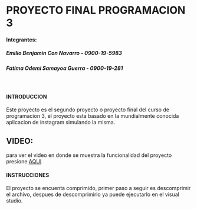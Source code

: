 # PROYECTO FINAL PROGRAMACION 3
#### Integrantes:
##### Emilio Benjamin Con Navarro - 0900-19-5983
##### Fatima Odemi Samayoa Guerra - 0900-19-281
<br>

#### INTRODUCCION
Este proyecto es el segundo proyecto o proyecto final del curso de programacion 3, el proyecto esta basado en la mundialmente conocida aplicacion de instagram simulando la misma.

## VIDEO:
para ver el video en donde se muestra la funcionalidad del proyecto presione [AQUI](https://www.youtube.com/watch?v=S6XoiXnMkUk "AQUI")

#### INSTRUCCIONES
El proyecto se encuenta comprimido, primer paso a seguir es descomprimir el archivo, despues de descomprimirlo ya puede ejecutarlo en el visual studio.
